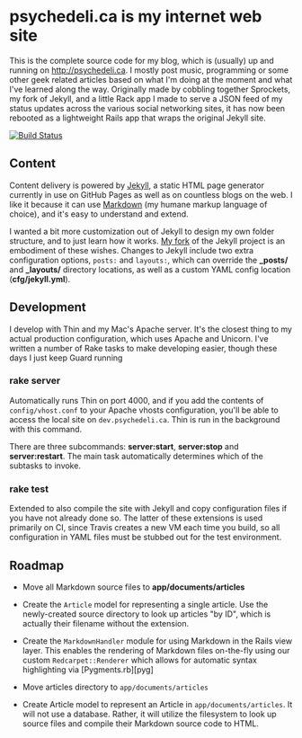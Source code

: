 psychedeli.ca is my internet web site
=====================================

This is the complete source code for my blog, which is (usually) up and running on <http://psychedeli.ca>. I mostly post music, programming or some other geek related articles based on what I'm doing at the moment and what I've learned along the way. Originally made by cobbling together Sprockets, my fork of Jekyll, and a little Rack app I made to serve a JSON feed of my status updates across the various social networking sites, it has now been rebooted as a lightweight Rails app that wraps the original Jekyll site.

[![Build Status](https://secure.travis-ci.org/tubbo/psychedeli.ca.png?branch=master)](http://travis-ci.org/tubbo/psychedeli.ca)

Content
-------

Content delivery is powered by [Jekyll][jek], a static HTML page generator currently in use on GitHub Pages as well as on countless blogs on the web. I like it because it can use [Markdown][md] (my humane markup language of choice), and it's easy to understand and extend.

I wanted a bit more customization out of Jekyll to design my own folder structure, and to just learn how it works. [My fork][fork] of the Jekyll project is an embodiment of these wishes. Changes to Jekyll include two extra configuration options, `posts:` and `layouts:`, which can override the **_posts/** and **_layouts/** directory locations, as well as a custom YAML config location (**cfg/jekyll.yml**).

Development
-----------

I develop with Thin and my Mac's Apache server. It's the closest thing to my actual production configuration, which uses Apache and Unicorn.
I've written a number of Rake tasks to make developing easier, though these days I just keep Guard running 

### rake server

Automatically runs Thin on port 4000, and if you add the contents of `config/vhost.conf` to your Apache vhosts configuration, you'll be able to access
the local site on `dev.psychedeli.ca`. Thin is run in the background with this command.

There are three subcommands: **server:start**, **server:stop** and **server:restart**. The main task automatically determines which of the subtasks to
invoke.

### rake test

Extended to also compile the site with Jekyll and copy configuration files if you have not already done so. The latter of these extensions is
used primarily on CI, since Travis creates a new VM each time you build, so all configuration in YAML files must be stubbed out for the test
environment.

Roadmap
-------

- Move all Markdown source files to **app/documents/articles**
- Create the `Article` model for representing a single article. Use the
  newly-created source directory to look up articles "by ID", which is
  actually their filename without the extension.
- Create the `MarkdownHandler` module for using Markdown in the Rails
  view layer. This enables the rendering of Markdown files on-the-fly
  using our custom `Redcarpet::Renderer` which allows for automatic
  syntax highlighting via [Pygments.rb][pyg]

- Move articles directory to `app/documents/articles`
- Create Article model to represent an Article in `app/documents/articles`. It will not use a database. Rather, it will utilize the filesystem to look up source files and compile their Markdown source code to HTML.

[sass]: http://sass-lang.com
[jq]: http://jquery.com
[jek]: http://github.com/mojombo/jekyll
[fork]: http://github.com/tubbo/jekyll
[liq]: http://github.com/shopify/liquid
[ku]: http://heroku.com
[pow]: http://pow.cx
[md]: http://daringfireball.net/projects/markdown/
[sprk]: https://github.com/sstephenson/sprockets
[rts]: https://github.com/rack/rack-contrib/pull/13
[cap]: https://github.com/capistrano/capistrano/wiki/Documentation-v2.x
[tckr]: https://github.com/tubbo/psychedeli.ca/blob/master/app/js/jquery.ticker.js
[rake]: http://rake.rubyforge.org
